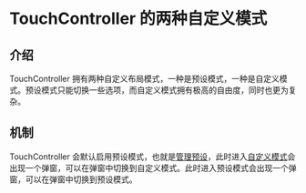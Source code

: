 # TouchController 的两种自定义模式

## 介绍

TouchController 拥有两种自定义布局模式，一种是预设模式，一种是自定义模式。预设模式只能切换一些选项，而自定义模式拥有极高的自由度，同时也更为复杂。

## 机制

TouchController 会默认启用预设模式，也就是[管理预设](../../gui/config-screen/sub-pages/layout/manage-widget-preset)，此时进入[自定义模式](../../gui/config-screen/sub-pages/layout/custom-widget-layout)会出现一个弹窗，可以在弹窗中切换到自定义模式。此时进入预设模式会出现一个弹窗，可以在弹窗中切换到预设模式。
